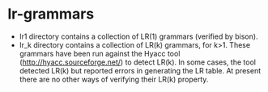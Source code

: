 # lr-grammars

 - lr1 directory contains a collection of LR(1) grammars (verified by bison).
 - lr_k directory contains a collection of LR(k) grammars, for k>1. These grammars have 
   been run against the Hyacc tool (http://hyacc.sourceforge.net/) to detect LR(k). In some cases, the 
   tool detected LR(k) but reported errors in generating the LR table. At present there are no other ways of verifying their LR(k) property.
